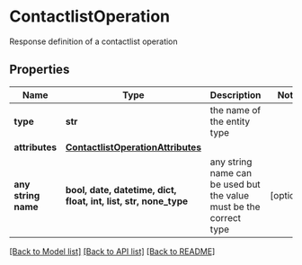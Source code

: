 # ContactlistOperation

Response definition of a contactlist operation

## Properties
Name | Type | Description | Notes
------------ | ------------- | ------------- | -------------
**type** | **str** | the name of the entity type | 
**attributes** | [**ContactlistOperationAttributes**](ContactlistOperationAttributes.md) |  | 
**any string name** | **bool, date, datetime, dict, float, int, list, str, none_type** | any string name can be used but the value must be the correct type | [optional]

[[Back to Model list]](../README.md#documentation-for-models) [[Back to API list]](../README.md#documentation-for-api-endpoints) [[Back to README]](../README.md)



